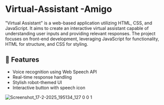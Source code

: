 # Virtual-Assistant -Amigo
"Virtual Assistant" is a web-based application utilizing HTML, CSS, and JavaScript. It aims to create an interactive virtual assistant capable of understanding user inputs and providing relevant responses. The project focuses on front-end development, leveraging JavaScript for functionality, HTML for structure, and CSS for styling.

## 🚀 Features  
- Voice recognition using Web Speech API
- Real-time response handling
- Stylish robot-themed UI
- Interactive button with speech icon



![Screenshot_17-2-2025_195134_127 0 0 1](https://github.com/user-attachments/assets/eb7dd676-3b21-4a4f-8e65-d9aca1e94da5)
